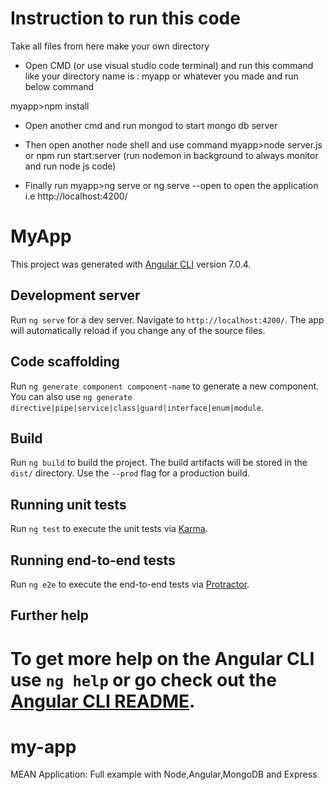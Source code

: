 # Instruction to run this code

Take all files from here make your own directory

- Open CMD (or use visual studio code terminal) and run this command like your directory name is : myapp or whatever you made and run below command

myapp>npm install

- Open another cmd and run mongod to start mongo db server

- Then open another node shell and use command myapp>node server.js or npm run start:server (run nodemon in background to always monitor and run node js code)

- Finally run myapp>ng serve or ng serve --open to open the application i.e http://localhost:4200/

# MyApp

This project was generated with [Angular CLI](https://github.com/angular/angular-cli) version 7.0.4.

## Development server

Run `ng serve` for a dev server. Navigate to `http://localhost:4200/`. The app will automatically reload if you change any of the source files.

## Code scaffolding

Run `ng generate component component-name` to generate a new component. You can also use `ng generate directive|pipe|service|class|guard|interface|enum|module`.

## Build

Run `ng build` to build the project. The build artifacts will be stored in the `dist/` directory. Use the `--prod` flag for a production build.

## Running unit tests

Run `ng test` to execute the unit tests via [Karma](https://karma-runner.github.io).

## Running end-to-end tests

Run `ng e2e` to execute the end-to-end tests via [Protractor](http://www.protractortest.org/).

## Further help

To get more help on the Angular CLI use `ng help` or go check out the [Angular CLI README](https://github.com/angular/angular-cli/blob/master/README.md).
=======
# my-app
MEAN Application:
Full example with Node,Angular,MongoDB and Express
